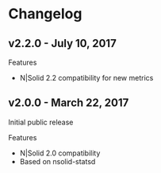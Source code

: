 Changelog
=========

## v2.2.0 - July 10, 2017

Features

- N|Solid 2.2 compatibility for new metrics

## v2.0.0 - March 22, 2017

Initial public release

Features

- N|Solid 2.0 compatibility
- Based on nsolid-statsd

